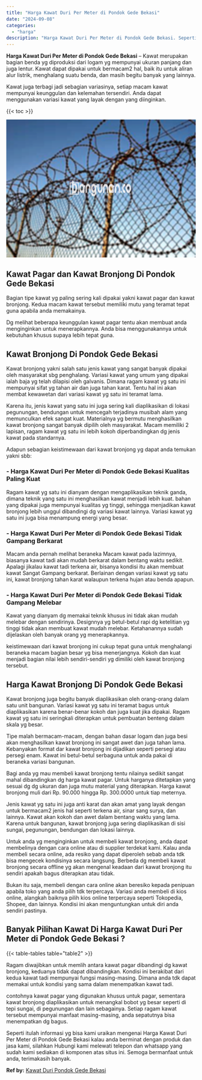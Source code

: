 ```yaml
---
title: "Harga Kawat Duri Per Meter di Pondok Gede Bekasi"
date: "2024-09-08"
categories: 
  - "harga"
description: "Harga Kawat Duri Per Meter di Pondok Gede Bekasi. Seperti itulah informasi yg bisa kami uraikan mengenai Harga Kawat Duri Per Meter di Pondok Gede Bekasi kal..."
---
```


**Harga Kawat Duri Per Meter di Pondok Gede Bekasi** – Kawat merupakan bagian benda yg diproduksi dari logam yg mempunyai ukuran panjang dan juga lentur. Kawat dapat dipakai untuk bermacam2 hal, baik itu untuk aliran alur listrik, menghalang suatu benda, dan masih begitu banyak yang lainnya.

Kawat juga terbagi jadi sebagian variasinya, setiap macam kawat mempunyai keunggulan dan kelemahan tersendiri. Anda dapat menggunakan variasi kawat yang layak dengan yang diinginkan.

{{< toc >}}

![Harga Kawat Duri Per Meter di Pondok Gede Bekasi](/images/jual-kawat-murah51.png)

## Kawat Pagar dan Kawat Bronjong Di Pondok Gede Bekasi

Bagian tipe kawat yg paling sering kali dipakai yakni kawat pagar dan kawat bronjong. Kedua macam kawat tersebut memiliki mutu yang teramat tepat guna apabila anda memakainya.

Dg melihat beberapa keunggulan kawat pagar tentu akan membuat anda menginginkan untuk menerapkannya. Anda bisa menggunakannya untuk kebutuhan khusus supaya lebih tepat guna.

## Kawat Bronjong Di Pondok Gede Bekasi

Kawat bronjong yakni salah satu jenis kawat yang sangat banyak dipakai oleh masyarakat sbg penghalang. Variasi kawat yang umum yang dipakai ialah baja yg telah dilapisi oleh galvanis. Dimana ragam kawat yg satu ini mempunyai sifat yg tahan air dan juga tahan karat. Tentu hal ini akan membat kewawetan dari variasi kawat yg satu ini teramat lama.

Karena itu, jenis kawat yang satu ini juga sering kali diaplikasikan di lokasi pegunungan, bendungan untuk mencegah terjadinya musibah alam yang memunculkan efek sangat kuat. Materialnya yg bermutu menghasilkan kawat bronjong sangat banyak dipilih oleh masyarakat. Macam memiliki 2 lapisan, ragam kawat yg satu ini lebih kokoh diperbandingkan dg jenis kawat pada standarnya.

Adapun sebagian keistimewaan dari kawat bronjong yg dapat anda temukan yakni sbb:

### \- Harga Kawat Duri Per Meter di Pondok Gede Bekasi Kualitas Paling Kuat

Ragam kawat yg satu ini dianyam dengan mengaplikasikan teknik ganda, dimana teknik yang satu ini menghasilkan kawat menjadi lebih kuat. bahan yang dipakai juga mempunyai kualitas yg tinggi, sehingga menjadikan kawat bronjong lebih unggul dibandingi dg variasi kawat lainnya. Variasi kawat yg satu ini juga bisa menampung energi yang besar.

### \- Harga Kawat Duri Per Meter di Pondok Gede Bekasi Tidak Gampang Berkarat

Macam anda pernah melihat beraneka Macam kawat pada lazimnya, biasanya kawat tadi akan mudah berkarat dalam bentang waktu sedikit. Apalagi jikalau kawat tadi terkena air, bisanya kondisi itu akan membuat kawat Sangat Gampang berkarat. Berlainan dengan variasi kawat yg satu ini, kawat bronjong tahan karat walaupun terkena hujan atau benda apapun.

### \- Harga Kawat Duri Per Meter di Pondok Gede Bekasi Tidak Gampang Melebar

Kawat yang dianyam dg memakai teknik khusus ini tidak akan mudah melebar dengan sendirinya. Designnya yg betul-betul rapi dg ketelitian yg tinggi tidak akan membuat kawat mudah melebar. Ketahanannya sudah dijelaskan oleh banyak orang yg menerapkannya.

keistimewaan dari kawat bronjong ini cukup tepat guna untuk menghalangi beraneka macam bagian besar yg bisa menerjangnya. Kokoh dan kuat menjadi bagian nilai lebih sendiri-sendiri yg dimiliki oleh kawat bronjong tersebut.

## Harga Kawat Bronjong Di Pondok Gede Bekasi

Kawat bronjong juga begitu banyak diaplikasikan oleh orang-orang dalam satu unit bangunan. Variasi kawat yg satu ini teramat bagus untuk diaplikasikan karena benar-benar kokoh dan juga kuat jika dipakai. Ragam kawat yg satu ini seringkali diterapkan untuk pembuatan benteng dalam skala yg besar.

Tipe malah bermacam-macam, dengan bahan dasar logam dan juga besi akan menghasilkan kawat bronjong ini sangat awet dan juga tahan lama. Kebanyakan format dar kawat bronjong ini dijadikan seperti persegi atau persegi enam. Kawat ini betul-betul serbaguna untuk anda pakai di beraneka variasi bangunan.

Bagi anda yg mau membeli kawat bronjong tentu nilainya sedikit sangat mahal dibandingkan dg harga kawat pagar. Untuk harganya ditetapkan yang sesuai dg dg ukuran dan juga mutu material yang diterapkan. Harga kawat bronjong muli dari Rp. 90.000 hingga Rp. 300.0000 untuk tiap meternya.

Jenis kawat yg satu ini juga anti karat dan akan amat yang layak dengan untuk bermacam2 jenis hal seperti terkena air, sinar sang surya, dan lainnya. Kawat akan kokoh dan awet dalam bentang waktu yang lama. Karena untuk bangunan, kawat bronjong juga sering diaplikasikan di sisi sungai, pegunungan, bendungan dan lokasi lainnya.

Untuk anda yg menginginkan untuk membeli kawat bronjong, anda dapat membelinya dengan cara online atau di supplier terdekat kami. Kalau anda membeli secara online, ada resiko yang dapat diperoleh sebab anda tdk bisa mengecek kondisinya secara langsung. Berbeda dg membeli kawat bronjong secara offline yg akan mengenal keadaan dari kawat bronjong itu sendiri apakah bagus diterapkan atau tidak.

Bukan itu saja, membeli dengan cara online akan beresiko kepada penipuan apabila toko yang anda pilih tdk terpercaya. Variasi anda membeli di kios online, alangkah baiknya pilih kios online terpercaya seperti Tokopedia, Shopee, dan lainnya. Kondisi ini akan menguntungkan untuk diri anda sendiri pastinya.

## Banyak Pilihan Kawat Di Harga Kawat Duri Per Meter di Pondok Gede Bekasi ?

{{< table-tables table="table2" >}}

Ragam diwajibkan untuk memlih antara kawat pagar dibandingi dg kawat bronjong, keduanya tidak dapat dibandingkan. Kondisi ini berakibat dari kedua kawat tadi mempunyai fungsi masing-masing. Dimana anda tdk dapat memakai untuk kondisi yang sama dalam menempatkan kawat tadi.

contohnya kawat pagar yang digunakan khusus untuk pagar, sementara kawat bronjong diaplikasikan untuk menangkal bobot yg besar seperti di tepi sungai, di pegunungan dan lain sebagainya. Setiap ragam kawat tersebut mempunyai manfaat masing-masing, anda sepatutnya bisa menempatkan dg bagus.

Seperti itulah informasi yg bisa kami uraikan mengenai Harga Kawat Duri Per Meter di Pondok Gede Bekasi kalau anda berminat dengan produk dan jasa kami, silahkan Hubungi kami melewati telepon dan whatsapp yang sudah kami sediakan di komponen atas situs ini. Semoga bermanfaat untuk anda, terimakasih banyak.

**Ref by:** [Kawat Duri Pondok Gede Bekasi](https://id.wikipedia.org/wiki/Kawat)
